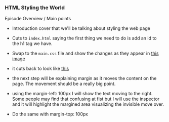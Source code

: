 ### HTML Styling the World

Episode Overview / Main points
- Introduction cover that we'll be talking about styling the web page 
- Cuts to `index.html` saying the first thing we need to do is add an id to the h1 tag we have.

- Swap to the `main.css` file and show the changes as they appear in [this image](https://i.imgur.com/yiH6uVH.png) 

- it cuts back to look like [this](https://i.imgur.com/PeChuMI.png) 
- the next step will be explaining margin as it moves the content on the page. The movement should be a really big
  point. 
- using the margin-left: 100px I will show the text moving to the right. Some people may find that confusing at fist but I will use the inspector and it will highlight the margined area visualizing the invisible move over.
- Do the same with margin-top: 100px